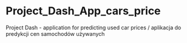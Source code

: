 # Project_Dash_App_cars_price
Project Dash - application for predicting used car prices / aplikacja do predykcji cen samochodów używanych
